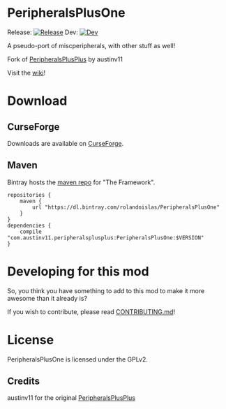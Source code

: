 # PeripheralsPlusOne
Release: [![Release](https://travis-ci.org/rolandoislas/PeripheralsPlusOne.svg?branch=master)](https://travis-ci.org/rolandoislas/PeripheralsPlusOne) 
Dev: [![Dev](https://travis-ci.org/rolandoislas/PeripheralsPlusOne.svg?branch=develop)](https://travis-ci.org/rolandoislas/PeripheralsPlusOne)

A pseudo-port of miscperipherals, with other stuff as well!

Fork of [PeripheralsPlusPlus] by austinv11

Visit the [wiki]!

# Download

## CurseForge

Downloads are available on [CurseForge].

## Maven

Bintray hosts the [maven repo] for "The Framework".

```
repositories {
    maven {
        url "https://dl.bintray.com/rolandoislas/PeripheralsPlusOne"
    }
}
dependencies {
    compile "com.austinv11.peripheralsplusplus:PeripheralsPlusOne:$VERSION"
}
```

# Developing for this mod

So, you think you have something to add to this mod to make it more awesome than it already is?

If you wish to contribute, please read [CONTRIBUTING.md]!

# License

PeripheralsPlusOne is licensed under the GPLv2.

## Credits

austinv11 for the original [PeripheralsPlusPlus]





[PeripheralsPlusPlus]: https://github.com/austinv11/PeripheralsPlusPlus
[CurseForge]: https://minecraft.curseforge.com/projects/peripheralsplusone
[maven repo]: https://bintray.com/rolandoislas/PeripheralsPlusOne/PeripheralsPlusOne
[wiki]: https://peripheralsplusone.readthedocs.io
[CONTRIBUTING.md]: ./.github/CONTRIBUTING.md